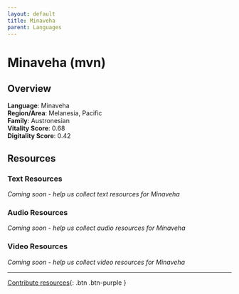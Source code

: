 ```yaml
---
layout: default
title: Minaveha
parent: Languages
---
```


# Minaveha (mvn)

## Overview

**Language**: Minaveha  
**Region/Area**: Melanesia, Pacific  
**Family**: Austronesian  
**Vitality Score**: 0.68  
**Digitality Score**: 0.42  

## Resources

### Text Resources
*Coming soon - help us collect text resources for Minaveha*

### Audio Resources
*Coming soon - help us collect audio resources for Minaveha*

### Video Resources
*Coming soon - help us collect video resources for Minaveha*

---

[Contribute resources](https://fairtrain.github.io/){: .btn .btn-purple }
